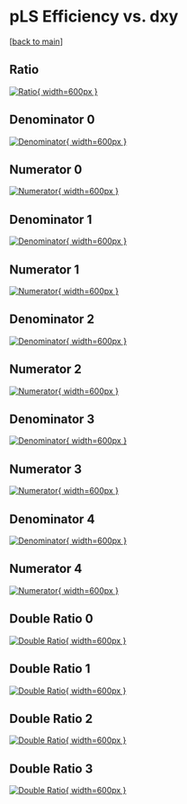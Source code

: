 # pLS Efficiency vs. dxy

[[back to main](./)]



## Ratio

[![Ratio](../mtv/var/pLS_base_13_0_eff_dxy.png){ width=600px }](../mtv/var/pLS_base_13_0_eff_dxy.pdf)

## Denominator 0

[![Denominator](../mtv/den/pLS_base_13_0_eff_dxy_den0.png){ width=600px }](../mtv/den/pLS_base_13_0_eff_dxy_den0.pdf)

## Numerator 0

[![Numerator](../mtv/num/pLS_base_13_0_eff_dxy_num0.png){ width=600px }](../mtv/num/pLS_base_13_0_eff_dxy_num0.pdf)

## Denominator 1

[![Denominator](../mtv/den/pLS_base_13_0_eff_dxy_den1.png){ width=600px }](../mtv/den/pLS_base_13_0_eff_dxy_den1.pdf)

## Numerator 1

[![Numerator](../mtv/num/pLS_base_13_0_eff_dxy_num1.png){ width=600px }](../mtv/num/pLS_base_13_0_eff_dxy_num1.pdf)

## Denominator 2

[![Denominator](../mtv/den/pLS_base_13_0_eff_dxy_den2.png){ width=600px }](../mtv/den/pLS_base_13_0_eff_dxy_den2.pdf)

## Numerator 2

[![Numerator](../mtv/num/pLS_base_13_0_eff_dxy_num2.png){ width=600px }](../mtv/num/pLS_base_13_0_eff_dxy_num2.pdf)

## Denominator 3

[![Denominator](../mtv/den/pLS_base_13_0_eff_dxy_den3.png){ width=600px }](../mtv/den/pLS_base_13_0_eff_dxy_den3.pdf)

## Numerator 3

[![Numerator](../mtv/num/pLS_base_13_0_eff_dxy_num3.png){ width=600px }](../mtv/num/pLS_base_13_0_eff_dxy_num3.pdf)

## Denominator 4

[![Denominator](../mtv/den/pLS_base_13_0_eff_dxy_den4.png){ width=600px }](../mtv/den/pLS_base_13_0_eff_dxy_den4.pdf)

## Numerator 4

[![Numerator](../mtv/num/pLS_base_13_0_eff_dxy_num4.png){ width=600px }](../mtv/num/pLS_base_13_0_eff_dxy_num4.pdf)

## Double Ratio 0

[![Double Ratio](../mtv/ratio/pLS_base_13_0_eff_dxy_ratio0.png){ width=600px }](../mtv/ratio/pLS_base_13_0_eff_dxy_ratio0.pdf)

## Double Ratio 1

[![Double Ratio](../mtv/ratio/pLS_base_13_0_eff_dxy_ratio1.png){ width=600px }](../mtv/ratio/pLS_base_13_0_eff_dxy_ratio1.pdf)

## Double Ratio 2

[![Double Ratio](../mtv/ratio/pLS_base_13_0_eff_dxy_ratio2.png){ width=600px }](../mtv/ratio/pLS_base_13_0_eff_dxy_ratio2.pdf)

## Double Ratio 3

[![Double Ratio](../mtv/ratio/pLS_base_13_0_eff_dxy_ratio3.png){ width=600px }](../mtv/ratio/pLS_base_13_0_eff_dxy_ratio3.pdf)

